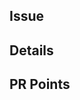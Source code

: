 ## Issue

<!--연결된 이슈-->

## Details

<!--주요 코드 변경 내용-->

## PR Points

<!--리뷰에서 주로 다뤘으면 하는 내용들 -->

